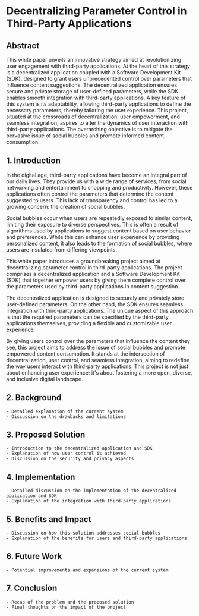 # Decentralizing Parameter Control in Third-Party Applications

## Abstract
This white paper unveils an innovative strategy aimed at revolutionizing user engagement with third-party applications. At the heart of this strategy is a decentralized application coupled with a Software Development Kit (SDK), designed to grant users unprecedented control over parameters that influence content suggestions. The decentralized application ensures secure and private storage of user-defined parameters, while the SDK enables smooth integration with third-party applications. A key feature of this system is its adaptability, allowing third-party applications to define the necessary parameters, thereby tailoring the user experience. This project, situated at the crossroads of decentralization, user empowerment, and seamless integration, aspires to alter the dynamics of user interaction with third-party applications. The overarching objective is to mitigate the pervasive issue of social bubbles and promote informed content consumption.

## 1. **Introduction**

In the digital age, third-party applications have become an integral part of our daily lives. They provide us with a wide range of services, from social networking and entertainment to shopping and productivity. However, these applications often control the parameters that determine the content suggested to users. This lack of transparency and control has led to a growing concern: the creation of social bubbles.

Social bubbles occur when users are repeatedly exposed to similar content, limiting their exposure to diverse perspectives. This is often a result of algorithms used by applications to suggest content based on user behavior and preferences. While this can enhance user experience by providing personalized content, it also leads to the formation of social bubbles, where users are insulated from differing viewpoints.

This white paper introduces a groundbreaking project aimed at decentralizing parameter control in third-party applications. The project comprises a decentralized application and a Software Development Kit (SDK) that together empower users by giving them complete control over the parameters used by third-party applications in content suggestion.

The decentralized application is designed to securely and privately store user-defined parameters. On the other hand, the SDK ensures seamless integration with third-party applications. The unique aspect of this approach is that the required parameters can be specified by the third-party applications themselves, providing a flexible and customizable user experience.

By giving users control over the parameters that influence the content they see, this project aims to address the issue of social bubbles and promote empowered content consumption. It stands at the intersection of decentralization, user control, and seamless integration, aiming to redefine the way users interact with third-party applications. This project is not just about enhancing user experience; it's about fostering a more open, diverse, and inclusive digital landscape.

## 2. **Background**
    - Detailed explanation of the current system
    - Discussion on the drawbacks and limitations

## 3. **Proposed Solution**
    - Introduction to the decentralized application and SDK
    - Explanation of how user control is achieved
    - Discussion on the security and privacy aspects

## 4. **Implementation**
    - Detailed discussion on the implementation of the decentralized application and SDK
    - Explanation of the integration with third-party applications

## 5. **Benefits and Impact**
    - Discussion on how this solution addresses social bubbles
    - Explanation of the benefits for users and third-party applications

## 6. **Future Work**
    - Potential improvements and expansions of the current system

## 7. **Conclusion**
    - Recap of the problem and the proposed solution
    - Final thoughts on the impact of the project